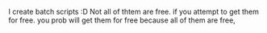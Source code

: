 I create batch scripts :D 
Not all of thtem are free. if you attempt to get them for free. you prob will get them for free because all of them are free,
